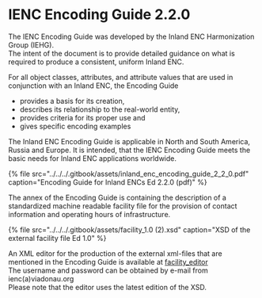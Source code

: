 # IENC Encoding Guide 2.2.0

The IENC Encoding Guide was developed by the Inland ENC Harmonization Group \(IEHG\).  
The intent of the document is to provide detailed guidance on what is required to produce a consistent, uniform Inland ENC.

For all object classes, attributes, and attribute values that are used in conjunction with an Inland ENC, the Encoding Guide  
- provides a basis for its creation,  
- describes its relationship to the real-world entity,  
- provides criteria for its proper use and  
- gives specific encoding examples

The Inland ENC Encoding Guide is applicable in North and South America, Russia and Europe. It is intended, that the IENC Encoding Guide meets the basic needs for Inland ENC applications worldwide.

{% file src="../../../.gitbook/assets/inland\_enc\_encoding\_guide\_2\_2\_0.pdf" caption="Encoding Guide for Inland ENCs Ed 2.2.0 \(pdf\)" %}

The annex of the Encoding Guide is containing the description of a standardized machine readable facility file for the provision of contact information and operating hours of infrastructure.

{% file src="../../../.gitbook/assets/facility\_1.0 \(2\).xsd" caption="XSD of the external facility file Ed 1.0" %}

An XML editor for the production of the external xml-files that are mentioned in the Encoding Guide is available at [facility\_editor](http://ienc.openecdis.org/facility_editor/)  
The username and password can be obtained by e-mail from ienc\(a\)viadonau.org  
Please note that the editor uses the latest edition of the XSD.





